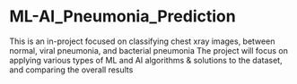 # ML-AI_Pneumonia_Prediction
This is an in-project focused on classifying chest xray images, between normal, viral pneumonia, and bacterial pneumonia
The project will focus on applying various types of ML and AI algorithms & solutions to the dataset, and comparing the overall results
